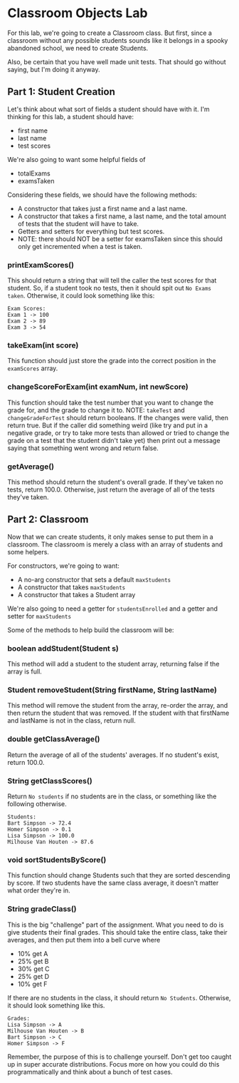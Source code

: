 # Classroom Objects Lab
For this lab, we're going to create a Classroom class.  But first, since a classroom without any possible students
sounds like it belongs in a spooky abandoned school, we need to create Students.

Also, be certain that you have well made unit tests.  That should go without saying, but I'm doing it anyway.

## Part 1: Student Creation
Let's think about what sort of fields a student should have with it.  I'm thinking for this lab, a student should have:

* first name
* last name
* test scores

We're also going to want some helpful fields of
* totalExams
* examsTaken

Considering these fields, we should have the following methods:

* A constructor that takes just a first name and a last name.
* A constructor that takes a first name, a last name, and the total amount of tests that the student will have to take.
* Getters and setters for everything but test scores.
* NOTE: there should NOT be a setter for examsTaken since this should only get incremented when a test is taken.


### printExamScores()
This should return a string that will tell the caller the test scores for that student.
So, if a student took no tests, then it should spit out `No Exams taken`.
Otherwise, it could look something like this:
```
Exam Scores:
Exam 1 -> 100
Exam 2 -> 89
Exam 3 -> 54
```

### takeExam(int score)
This function should just store the grade into the correct position in the `examScores` array.

### changeScoreForExam(int examNum, int newScore)
This function should take the test number that you want to change the grade for, and the grade to change it to.
NOTE: `takeTest` and `changeGradeForTest` should return booleans.  If the changes were valid, then return true.
But if the caller did something weird (like try and put in a negative grade, or try to take more tests than allowed
or tried to change the grade on a test that the student didn't take yet) then print out a message saying that
something went wrong and return false.

### getAverage()
This method should return the student's overall grade.  If they've taken no tests, return 100.0.  Otherwise, just return
the average of all of the tests they've taken.

## Part 2: Classroom
Now that we can create students, it only makes sense to put them in a classroom.
The classroom is merely a class with an array of students and some helpers.

For constructors, we're going to want:

* A no-arg constructor that sets a default `maxStudents`
* A constructor that takes `maxStudents`
* A constructor that takes a Student array

We're also going to need a getter for `studentsEnrolled` and a getter and setter for `maxStudents`

Some of the methods to help build the classroom will be:

### boolean addStudent(Student s)
This method will add a student to the student array, returning false if the array is full.

### Student removeStudent(String firstName, String lastName)
This method will remove the student from the array, re-order the array, and then return the student that was removed.
If the student with that firstName and lastName is not in the class, return null.

### double getClassAverage()
Return the average of all of the students' averages.  If no student's exist, return 100.0.

### String getClassScores()
Return `No students` if no students are in the class, or something like the following otherwise.
```
Students:
Bart Simpson -> 72.4
Homer Simpson -> 0.1
Lisa Simpson -> 100.0
Milhouse Van Houten -> 87.6
```

### void sortStudentsByScore()
This function should change Students such that they are sorted descending by score.  If two students have the same class
average, it doesn't matter what order they're in.

### String gradeClass()
This is the big "challenge" part of the assignment.  What you need to do is give students their final grades.
This should take the entire class, take their averages, and then put them into a bell curve where

* 10% get A
* 25% get B
* 30% get C
* 25% get D
* 10% get F

If there are no students in the class, it should return `No Students`.  Otherwise, it should look something like this.
```
Grades:
Lisa Simpson -> A
Milhouse Van Houten -> B
Bart Simpson -> C
Homer Simpson -> F
```
Remember, the purpose of this is to challenge yourself.  Don't get too caught up in super accurate distributions.
Focus more on how you could do this programmatically and think about a bunch of test cases.
